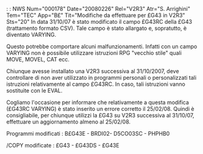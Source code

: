  :  : NWS Num="000178" Date="20080226" Rel="V2R3" Atr="S. Arrighini" Tem="TEC" App="B£" Tit="Modifiche da effettuare per £G43 in V2R3" Sts="20"
In data 31/10/07 è stato modificato il campo £G43RC della £G43 (trattamento formato CSV).
Tale campo è stato allargato e, sopratutto, è diventato VARYING.

Questo potrebbe comportare alcuni malfunzionamenti. Infatti con un campo VARYING non è possibile utilizzare istruzioni RPG "vecchio stile" quali MOVE, MOVEL, CAT ecc.

Chiunque avesse installato una V2R3 successiva al 31/10/2007, deve controllare di non aver utilizzato in programmi personali o personalizzati tali istruzioni relativamente al campo £G43RC.
In caso, tali istruzioni vanno sostituite con le EVAL.

Cogliamo l'occasione per informare che relativamente a questa modifica (£G43RC VARYING) è stato inserito un errore corretto il 25/02/08. Quindi è consigliabile, per chiunque utilizzi la £G43 su V2R3 successiva al 31/10/07, effettuare un aggiornamento almeno al 25/02/08.

Programmi modificati : 
B£G43E - BRDI02- D5CO03SC - PHPHB0

/COPY modificate : 
£G43 - £G43DS - £G43E

